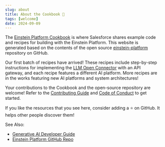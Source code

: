```yaml
---
slug: about
title: About the Cookbook 📖
tags: [welcome]
date: 2024-09-09
---
```


The [Einstein Platform Cookbook](https://opensource.salesforce.com/einstein-platform/) is where Salesforce shares example code and recipes for building with the Einstein Platform. This website is generated based on the contents of the open source [einstein-platform](https://github.com/salesforce/einstein-platform) repository on GitHub.

Our first batch of recipes have arrived! These recipes include step-by-step instructions for implementing the [LLM Open Connector](/docs/apis/llm-open-connector) with an API gateway, and each recipe features a different AI platform. More recipes are in the works featuring new AI platforms and system architectures!

Your contributions to the Cookbook and the open-source repository are welcome! Refer to the [Contributing Guide](https://github.com/salesforce/einstein-platform/blob/main/CONTRIBUTING.md) and [Code of Conduct](https://github.com/salesforce/einstein-platform/blob/main/CODE_OF_CONDUCT.md) to get started.

If you like the resources that you see here, consider adding a ⭐ on GitHub. It helps other people discover them!

See Also:

- [Generative AI Developer Guide](https://developer.salesforce.com/docs/einstein/genai/overview)
- [Einstein Platform GitHub Repo](https://github.com/salesforce/einstein-platform)
